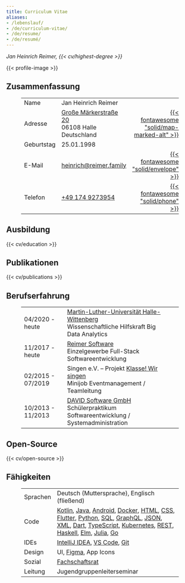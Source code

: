 ```yaml
---
title: Curriculum Vitae
aliases:
- /lebenslauf/
- /de/curriculum-vitae/
- /de/resume/
- /de/resumé/
---
```


_Jan Heinrich Reimer, {{< cv/highest-degree >}}_

{{< profile-image >}}

<section>

## Zusammenfassung

<figure>

| | | |
| --- | --- | ---: |
| Name | Jan Heinrich Reimer | |
| Adresse | [Große Märkerstraße 20](https://www.openstreetmap.org/way/139891311) <br> 06108 Halle <br> Deutschland | [{{< fontawesome "solid/map-marked-alt" >}}](https://www.openstreetmap.org/way/139891311 "Route") |
| Geburtstag | 25.01.1998 | |
| E-Mail | [heinrich@reimer.family](mailto:heinrich@reimer.family) | [{{< fontawesome "solid/envelope" >}}](mailto:heinrich@reimer.family "E-Mail") |
| Telefon | [+49 174 9273954](tel:+491749273954) | [{{< fontawesome "solid/phone" >}}](tel:+491749273954 "Anrufen") |

</figure>

</section>

<section class="timeline">

## Ausbildung

{{< cv/education >}}

</section>

<section>

## Publikationen

{{< cv/publications >}}

</section>

<section>

## Berufserfahrung

<figure class="timeline">

| | | |
| --- | --- | ---: |
| 04/2020 - heute | [Martin-Luther-Universität Halle-Wittenberg](https://informatik.uni-halle.de/arbeitsgruppen/big_data_analytics/) <br> Wissenschaftliche Hilfskraft Big Data Analytics |
| 11/2017 - heute | [Reimer Software](https://reimer.dev) <br> Einzelgewerbe Full-Stack Softwareentwicklung |
| 02/2015 - 07/2019 | Singen e.V. – Projekt [Klasse! Wir singen](https://klasse-wir-singen.de) <br> Minijob Eventmanagement / Teamleitung |
| 10/2013 - 11/2013 | [DAVID Software GmbH](https://msg-david.de) <br> Schülerpraktikum Softwareentwicklung / Systemadministration |

</figure>

</section>

<section>

## Open-Source

{{< cv/open-source >}}

</section>

<section>

## Fähigkeiten

<figure>

|||
|---|---|
| Sprachen | Deutsch (Muttersprache), Englisch (fließend) |
| Code | [Kotlin](https://kotlinlang.org/), [Java](https://oracle.com/java/), [Android](https://android.com/), [Docker](https://docker.com/), [HTML](https://w3.org/html/), [CSS](https://w3.org/Style/CSS/), [Flutter](https://flutter.dev/), [Python](https://python.org/), [SQL](https://mysql.com/), [GraphQL](https://graphql.org/), [JSON](https://json.org/), [XML](https://w3.org/standards/xml/), [Dart](https://dart.dev/), [TypeScript](https://www.typescriptlang.org/), [Kubernetes](https://kubernetes.io/), [REST](https://www.ics.uci.edu/~fielding/pubs/dissertation/rest_arch_style.htm), [Haskell](https://haskell.org/), [Elm](https://elm-lang.org/), [Julia](https://julialang.org/), [Go](https://golang.org/) |
| IDEs | [IntelliJ IDEA](https://www.jetbrains.com/idea/), [VS Code](https://code.visualstudio.com/), [Git](https://git-scm.com/) |
| Design | UI, [Figma](https://figma.com/), App Icons |
| Sozial | [Fachschaftsrat](https://fachschaft.mathinf.uni-halle.de) |
| Leitung | Jugendgruppenleiterseminar |

</figure>

</section>
